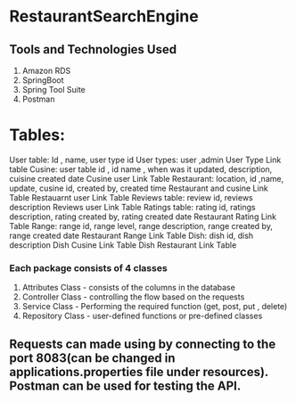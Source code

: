 # RestaurantSearchEngine

## Tools and Technologies Used

1) Amazon RDS
2) SpringBoot
3) Spring Tool Suite
4) Postman

# Tables:

User table: Id , name, user type id
User types: user ,admin
User Type Link table
Cusine: user table id , id name , when was it updated, description, cuisine created date
Cusine user Link Table
Restaurant: location, id ,name, update, cusine id, created by, created time
Restaurant and cusine Link Table
Restauarnt user Link Table
Reviews table: review id, reviews description
Reviews user Link Table
Ratings table: rating id, ratings description, rating created by, rating created date 
Restaurant Rating Link Table
Range: range id, range level, range description, range created by, range created date
Restaurant Range Link Table
Dish: dish id, dish description
Dish Cusine Link Table
Dish Restaurant Link Table


### Each package consists of 4 classes

1) Attributes Class - consists of the columns in the database
2) Controller Class -  controlling the flow based on the requests
3) Service Class - Performing the required function (get, post, put , delete)
4) Repository Class - user-defined functions or pre-defined classes


## Requests can made using by connecting to the port 8083(can be changed in applications.properties file under resources). Postman can be used for testing the API.